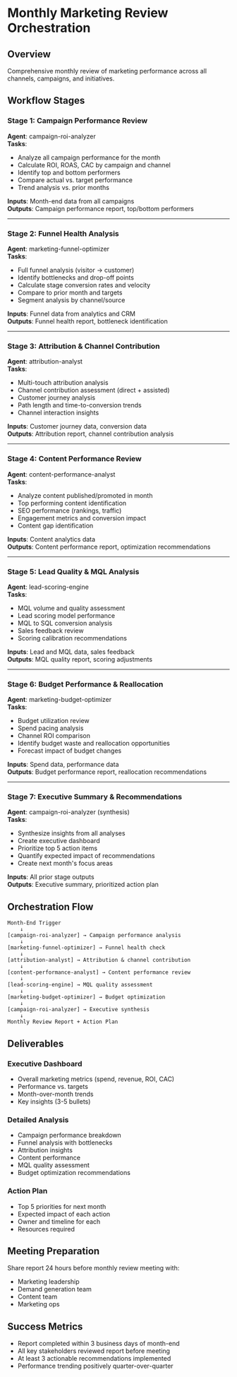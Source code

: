 # Monthly Marketing Review Orchestration

## Overview
Comprehensive monthly review of marketing performance across all channels, campaigns, and initiatives.

## Workflow Stages

### Stage 1: Campaign Performance Review
**Agent**: campaign-roi-analyzer  
**Tasks**:
- Analyze all campaign performance for the month
- Calculate ROI, ROAS, CAC by campaign and channel
- Identify top and bottom performers
- Compare actual vs. target performance
- Trend analysis vs. prior months

**Inputs**: Month-end data from all campaigns  
**Outputs**: Campaign performance report, top/bottom performers

---

### Stage 2: Funnel Health Analysis
**Agent**: marketing-funnel-optimizer  
**Tasks**:
- Full funnel analysis (visitor → customer)
- Identify bottlenecks and drop-off points
- Calculate stage conversion rates and velocity
- Compare to prior month and targets
- Segment analysis by channel/source

**Inputs**: Funnel data from analytics and CRM  
**Outputs**: Funnel health report, bottleneck identification

---

### Stage 3: Attribution & Channel Contribution
**Agent**: attribution-analyst  
**Tasks**:
- Multi-touch attribution analysis
- Channel contribution assessment (direct + assisted)
- Customer journey analysis
- Path length and time-to-conversion trends
- Channel interaction insights

**Inputs**: Customer journey data, conversion data  
**Outputs**: Attribution report, channel contribution analysis

---

### Stage 4: Content Performance Review
**Agent**: content-performance-analyst  
**Tasks**:
- Analyze content published/promoted in month
- Top performing content identification
- SEO performance (rankings, traffic)
- Engagement metrics and conversion impact
- Content gap identification

**Inputs**: Content analytics data  
**Outputs**: Content performance report, optimization recommendations

---

### Stage 5: Lead Quality & MQL Analysis
**Agent**: lead-scoring-engine  
**Tasks**:
- MQL volume and quality assessment
- Lead scoring model performance
- MQL to SQL conversion analysis
- Sales feedback review
- Scoring calibration recommendations

**Inputs**: Lead and MQL data, sales feedback  
**Outputs**: MQL quality report, scoring adjustments

---

### Stage 6: Budget Performance & Reallocation
**Agent**: marketing-budget-optimizer  
**Tasks**:
- Budget utilization review
- Spend pacing analysis
- Channel ROI comparison
- Identify budget waste and reallocation opportunities
- Forecast impact of budget changes

**Inputs**: Spend data, performance data  
**Outputs**: Budget performance report, reallocation recommendations

---

### Stage 7: Executive Summary & Recommendations
**Agent**: campaign-roi-analyzer (synthesis)  
**Tasks**:
- Synthesize insights from all analyses
- Create executive dashboard
- Prioritize top 5 action items
- Quantify expected impact of recommendations
- Create next month's focus areas

**Inputs**: All prior stage outputs  
**Outputs**: Executive summary, prioritized action plan

## Orchestration Flow

```
Month-End Trigger
    ↓
[campaign-roi-analyzer] → Campaign performance analysis
    ↓
[marketing-funnel-optimizer] → Funnel health check
    ↓
[attribution-analyst] → Attribution & channel contribution
    ↓
[content-performance-analyst] → Content performance review
    ↓
[lead-scoring-engine] → MQL quality assessment
    ↓
[marketing-budget-optimizer] → Budget optimization
    ↓
[campaign-roi-analyzer] → Executive synthesis
    ↓
Monthly Review Report + Action Plan
```

## Deliverables

### Executive Dashboard
- Overall marketing metrics (spend, revenue, ROI, CAC)
- Performance vs. targets
- Month-over-month trends
- Key insights (3-5 bullets)

### Detailed Analysis
- Campaign performance breakdown
- Funnel analysis with bottlenecks
- Attribution insights
- Content performance
- MQL quality assessment
- Budget optimization recommendations

### Action Plan
- Top 5 priorities for next month
- Expected impact of each action
- Owner and timeline for each
- Resources required

## Meeting Preparation

Share report 24 hours before monthly review meeting with:
- Marketing leadership
- Demand generation team
- Content team
- Marketing ops

## Success Metrics

- Report completed within 3 business days of month-end
- All key stakeholders reviewed report before meeting
- At least 3 actionable recommendations implemented
- Performance trending positively quarter-over-quarter

